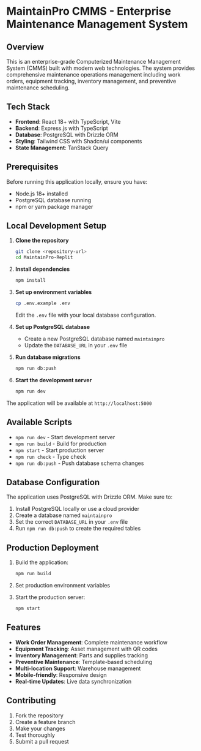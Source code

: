 # MaintainPro CMMS - Enterprise Maintenance Management System

## Overview

This is an enterprise-grade Computerized Maintenance Management System (CMMS) built with modern web technologies. The system provides comprehensive maintenance operations management including work orders, equipment tracking, inventory management, and preventive maintenance scheduling.

## Tech Stack

- **Frontend**: React 18+ with TypeScript, Vite
- **Backend**: Express.js with TypeScript
- **Database**: PostgreSQL with Drizzle ORM
- **Styling**: Tailwind CSS with Shadcn/ui components
- **State Management**: TanStack Query

## Prerequisites

Before running this application locally, ensure you have:

- Node.js 18+ installed
- PostgreSQL database running
- npm or yarn package manager

## Local Development Setup

1. **Clone the repository**
   ```bash
   git clone <repository-url>
   cd MaintainPro-Replit
   ```

2. **Install dependencies**
   ```bash
   npm install
   ```

3. **Set up environment variables**
   ```bash
   cp .env.example .env
   ```
   Edit the `.env` file with your local database configuration.

4. **Set up PostgreSQL database**
   - Create a new PostgreSQL database named `maintainpro`
   - Update the `DATABASE_URL` in your `.env` file

5. **Run database migrations**
   ```bash
   npm run db:push
   ```

6. **Start the development server**
   ```bash
   npm run dev
   ```

The application will be available at `http://localhost:5000`

## Available Scripts

- `npm run dev` - Start development server
- `npm run build` - Build for production
- `npm start` - Start production server
- `npm run check` - Type check
- `npm run db:push` - Push database schema changes

## Database Configuration

The application uses PostgreSQL with Drizzle ORM. Make sure to:

1. Install PostgreSQL locally or use a cloud provider
2. Create a database named `maintainpro`
3. Set the correct `DATABASE_URL` in your `.env` file
4. Run `npm run db:push` to create the required tables

## Production Deployment

1. Build the application:
   ```bash
   npm run build
   ```

2. Set production environment variables
3. Start the production server:
   ```bash
   npm start
   ```

## Features

- **Work Order Management**: Complete maintenance workflow
- **Equipment Tracking**: Asset management with QR codes
- **Inventory Management**: Parts and supplies tracking
- **Preventive Maintenance**: Template-based scheduling
- **Multi-location Support**: Warehouse management
- **Mobile-friendly**: Responsive design
- **Real-time Updates**: Live data synchronization

## Contributing

1. Fork the repository
2. Create a feature branch
3. Make your changes
4. Test thoroughly
5. Submit a pull request
